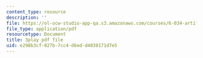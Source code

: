 ```yaml
---
content_type: resource
description: ''
file: https://ol-ocw-studio-app-qa.s3.amazonaws.com/courses/6-034-artificial-intelligence-fall-2010/e298b3cf027b7cc4d6edd4030171d7e5_PNKj529yY5c.pdf
file_type: application/pdf
resourcetype: Document
title: 3play pdf file
uid: e298b3cf-027b-7cc4-d6ed-d4030171d7e5
---
```

